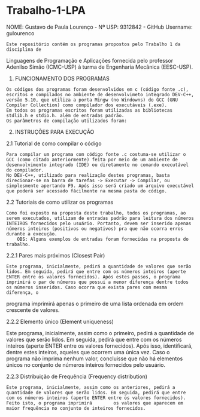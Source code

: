 # Trabalho-1-LPA

  NOME: Gustavo de Paula Lourenço           -          Nº USP: 9312842            -         GitHub Username: gulourenco
  
    Este repositório contém os programas propostos pelo Trabalho 1 da disciplina de 
Linguagens de Programação e Aplicações fornecida pelo professor Adenilso Simão (ICMC-USP) à turma de Engenharia Mecânica (EESC-USP).
  
  1. FUNCIONAMENTO DOS PROGRAMAS

    Os códigos dos programas foram desenvolvidos em c (código fonte .c), escritos e compilados no ambiente de desenvolvimeto integrado DEV-C++, versão 5.10, que utiliza a porta Mingw (no Windowns) do GCC (GNU Compiler Collection) como compilador dos executáveis (.exe). 
    Em todos os programas escritos foram utilizadas as bibliotecas stdlib.h e stdio.h. além de entradas padrão.
    Os parâmetros de compilação utilizados foram:

  2. INSTRUÇÕES PARA EXECUÇÃO

  2.1 Tutorial de como compilar o código
  
    Para compilar um programa com código fonte .c costuma-se utilizar o GCC (como citado anteriormente) feita por meio de um ambiente de desenvolvimento integrado (IDE) ou diretamente no comando executável do compilador. 
    No DEV-C++, utilizado para realização destes programas, basta direcionar-se na barra de tarefas -> Executar -> Compilar, ou simplesmente apertando F9. Após isso será criado um arquivo executável que poderá ser acessado fácilmente na mesma pasta do código.
    
  2.2 Tutoriais de como utilizar os programas
  
    Como foi exposto na proposta deste trabalho, todos os programas, ao serem executados, utilizam de entradas padrão para leitura dos números INTEIROS fornecidos pelo usuário. Portanto, devem ser inserido apenas números inteiros (positivos ou negativos) pra que não ocorra erros durante a execução.
        OBS: Alguns exemplos de entradas foram fornecidas na proposta do trabalho.

  2.2.1 Pares mais próximos (Closest Pair)
    
    Este programa, inicialmente, pedirá a quantidade de valores que serão lidos. Em seguida, pedirá que entre com os números inteiros (aperte ENTER entre os valores fornecidos). Após estes passos, o programa imprimirá o par de números que possui a menor diferença dentre todos os números inseridos. Caso ocorra que exista pares com mesma diferença, o 
programa imprimirá apenas o primeiro de uma lista ordenada em ordem crescente de valores.
      
  2.2.2 Elemento único (Element uniqueness)
    
   Este programa, inicialmente, assim como o primeiro, pedirá a quantidade de valores que serão lidos. Em seguida, pedirá que entre com os números inteiros (aperte ENTER entre os valores fornecidos). Após isso, identificará, dentre         estes inteiros, aqueles que ocorrem uma única vez. Caso o programa não imprima nenhum valor, concluisse que não há           elementos únicos no conjunto de números inteiros fornecidos pelo usuário.
      
  2.2.3 Distribuição de Frequência (Frequency distribution)
    
    Este programa, inicialmente, assim como os anteriores, pedirá a quantidade de valores que serão lidos. Em seguida, pedirá que entre com os números inteiros (aperte ENTER entre os valores fornecidos). Feito isto, o programa imprimirá        os valores que aparecem em maior frequência no conjunto de inteiros fornecidos.
